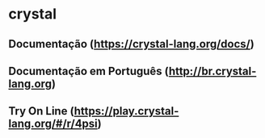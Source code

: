 # crystal

## Documentação (https://crystal-lang.org/docs/)
## Documentação em Português (http://br.crystal-lang.org)
## Try On Line (https://play.crystal-lang.org/#/r/4psi)
